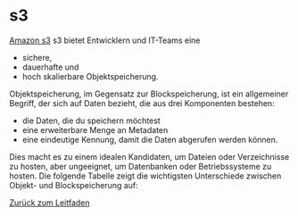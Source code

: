 # s3  

[Amazon s3](../../docs/pngs/s3.png)
s3 bietet Entwicklern und IT-Teams eine 
* sichere,
* dauerhafte und
* hoch skalierbare Objektspeicherung.

Objektspeicherung, im Gegensatz zur Blockspeicherung, ist ein allgemeiner Begriff, der sich auf Daten bezieht, die aus drei Komponenten bestehen:

* die Daten, die du speichern möchtest
* eine erweiterbare Menge an Metadaten
* eine eindeutige Kennung, damit die Daten abgerufen werden können.

Dies macht es zu einem idealen Kandidaten, um Dateien oder Verzeichnisse zu hosten, aber ungeeignet, um Datenbanken oder Betriebssysteme zu hosten. Die folgende Tabelle zeigt die wichtigsten Unterschiede zwischen Objekt- und Blockspeicherung auf:


















[Zurück zum Leitfaden](../../README.md)
